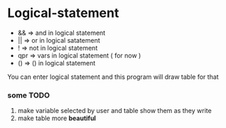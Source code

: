 # Logical-statement

* && => and in logical statement
* || => or in logical satatement
* ! => not in logical statement
* qpr => vars in logical statement ( for now )
* () => () in logical statement

You can enter logical statement and this program will draw table for that


### some TODO

1. make variable selected by user and table show them as they write
2. make table more **beautiful**